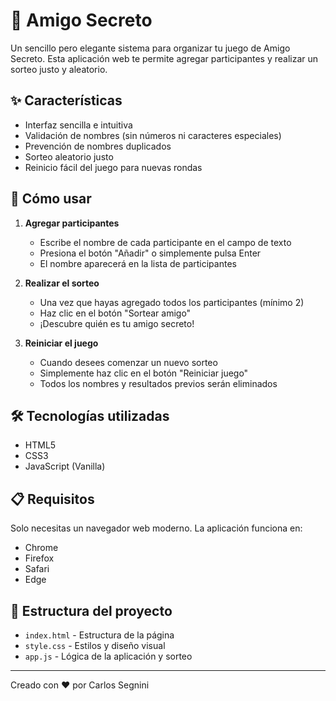 # 🎁 Amigo Secreto

Un sencillo pero elegante sistema para organizar tu juego de Amigo Secreto. Esta aplicación web te permite agregar participantes y realizar un sorteo justo y aleatorio.



## ✨ Características

- Interfaz sencilla e intuitiva
- Validación de nombres (sin números ni caracteres especiales)
- Prevención de nombres duplicados
- Sorteo aleatorio justo
- Reinicio fácil del juego para nuevas rondas

## 🚀 Cómo usar

1. **Agregar participantes**
   - Escribe el nombre de cada participante en el campo de texto
   - Presiona el botón "Añadir" o simplemente pulsa Enter
   - El nombre aparecerá en la lista de participantes

2. **Realizar el sorteo**
   - Una vez que hayas agregado todos los participantes (mínimo 2)
   - Haz clic en el botón "Sortear amigo"
   - ¡Descubre quién es tu amigo secreto!

3. **Reiniciar el juego**
   - Cuando desees comenzar un nuevo sorteo
   - Simplemente haz clic en el botón "Reiniciar juego"
   - Todos los nombres y resultados previos serán eliminados

## 🛠️ Tecnologías utilizadas

- HTML5
- CSS3
- JavaScript (Vanilla)

## 📋 Requisitos

Solo necesitas un navegador web moderno. La aplicación funciona en:
- Chrome
- Firefox
- Safari
- Edge

## 🧩 Estructura del proyecto

- `index.html` - Estructura de la página
- `style.css` - Estilos y diseño visual
- `app.js` - Lógica de la aplicación y sorteo

---

Creado con ❤️ por Carlos Segnini
